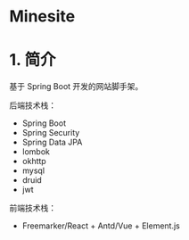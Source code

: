 # Minesite

# 1. 简介

基于 Spring Boot 开发的网站脚手架。

后端技术栈：
* Spring Boot
* Spring Security
* Spring Data JPA
* lombok
* okhttp
* mysql
* druid
* jwt

前端技术栈：
* Freemarker/React + Antd/Vue + Element.js
